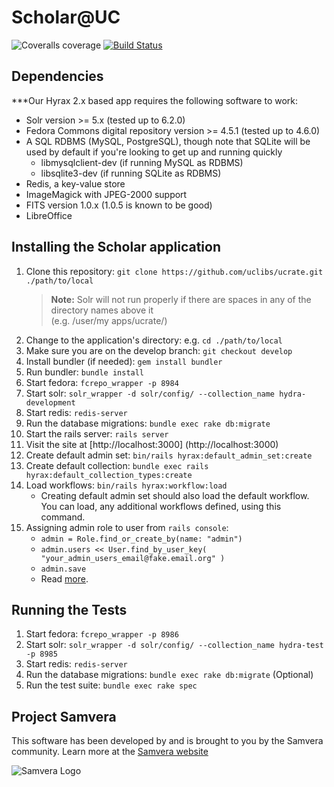 # Scholar@UC
![Coveralls coverage](https://img.shields.io/coveralls/github/uclibs/ucrate/develop.svg)
[![Build Status](https://circleci.com/gh/samvera/hyku.svg?style=svg)](https://circleci.com/gh/scholar/ucrate)

## Dependencies

***Our Hyrax 2.x based app requires the following software to work:

* Solr version >= 5.x (tested up to 6.2.0)
* Fedora Commons digital repository version >= 4.5.1 (tested up to 4.6.0)
* A SQL RDBMS (MySQL, PostgreSQL), though note that SQLite will be used by default if you're looking to get up and running quickly
  * libmysqlclient-dev (if running MySQL as RDBMS)
  * libsqlite3-dev (if running SQLite as RDBMS)
* Redis, a key-value store
* ImageMagick with JPEG-2000 support
* FITS version 1.0.x (1.0.5 is known to be good)
* LibreOffice

## Installing the Scholar application

1. Clone this repository: `git clone https://github.com/uclibs/ucrate.git ./path/to/local`
    > **Note:** Solr will not run properly if there are spaces in any of the directory names above it <br />(e.g. /user/my apps/ucrate/)
1. Change to the application's directory: e.g. `cd ./path/to/local`  
1. Make sure you are on the develop branch: `git checkout develop`
1. Install bundler (if needed): `gem install bundler`
1. Run bundler: `bundle install`
1. Start fedora: ```fcrepo_wrapper -p 8984```
1. Start solr: ```solr_wrapper -d solr/config/ --collection_name hydra-development```
1. Start redis: ```redis-server```
1. Run the database migrations: `bundle exec rake db:migrate`
1. Start the rails server: `rails server`
1. Visit the site at [http://localhost:3000] (http://localhost:3000)
1. Create default admin set: ```bin/rails hyrax:default_admin_set:create```
1. Create default collection: ```bundle exec rails hyrax:default_collection_types:create```
1. Load workflows: ```bin/rails hyrax:workflow:load```
    * Creating default admin set should also load the default workflow. You can load, any additional workflows defined, using this command.
1. Assigning admin role to user from `rails console`:
    * ```admin = Role.find_or_create_by(name: "admin")```
    * ```admin.users << User.find_by_user_key( "your_admin_users_email@fake.email.org" )```
    * ```admin.save```
    * Read [more](https://github.com/samvera/hyrax/wiki/Making-Admin-Users-in-Hyrax).

## Running the Tests
1. Start fedora: ```fcrepo_wrapper -p 8986```
1. Start solr: ```solr_wrapper -d solr/config/ --collection_name hydra-test -p 8985```
1. Start redis: ```redis-server```
1. Run the database migrations: ```bundle exec rake db:migrate``` (Optional)
1. Run the test suite: ```bundle exec rake spec```

## Project Samvera
This software has been developed by and is brought to you by the Samvera community. Learn more at the
[Samvera website](http://projecthydra.org)

![Samvera Logo](https://wiki.duraspace.org/download/thumbnails/87459292/samvera-fall-font2-200w.png?version=1&modificationDate=1498550535816&api=v2)
